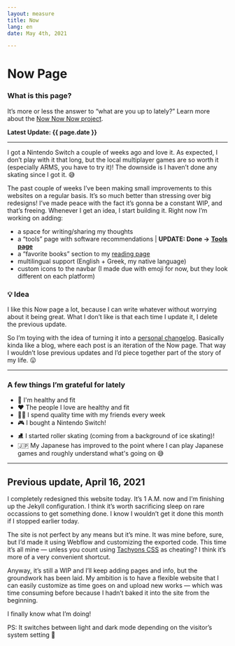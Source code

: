 ```yaml
---
layout: measure
title: Now
lang: en
date: May 4th, 2021

---
```

# Now Page

### What is this page?

It’s more or less the answer to “what are you up to lately?” Learn more about the [Now Now Now project](https://nownownow.com/about).

**Latest Update: {{ page.date }}**

***

I got a Nintendo Switch a couple of weeks ago and love it. As expected, I don’t play with it that long, but the local multiplayer games are so worth it (especially ARMS, you have to try it)! The downside is I haven’t done any skating since I got it. 😅

The past couple of weeks I’ve been making small improvements to this websites on a regular basis. It’s so much better than stressing over big redesigns! I’ve made peace with the fact it’s gonna be a constant WIP, and that’s freeing. Whenever I get an idea, I start building it. Right now I’m working on adding:

* a space for writing/sharing my thoughts
* a “tools” page with software recommendations | **UPDATE: Done →** [**Tools page**](/tools)
* a “favorite books” section to my [reading page](/reading)
* multilingual support (English + Greek, my native language)
* custom icons to the navbar (I made due with emoji for now, but they look different on each platform)

### 💡 Idea

I like this Now page a lot, because I can write whatever without worrying about it being great. What I don’t like is that each time I update it, I delete the previous update.

So I’m toying with the idea of turning it into a [personal changelog](https://brianlovin.com/writing/make-a-personal-changelog). Basically kinda like a blog, where each post is an iteration of the Now page. That way I wouldn’t lose previous updates and I’d piece together part of the story of my life. 😛

***

### A few things I’m grateful for lately

* 💚 I'm healthy and fit
* ❤️ The people I love are healthy and fit
* 👫👭 I spend quality time with my friends every week
* 🎮 I bought a Nintendo Switch!
* ⛸️ I started roller skating (coming from a background of ice skating)!
* 🇯🇵 My Japanese has improved to the point where I can play Japanese games and roughly understand what's going on 😅

***

## Previous update, April 16, 2021

I completely redesigned this website today. It’s 1 A.M. now and I’m finishing up the Jekyll configuration. I think it’s worth sacrificing sleep on rare occassions to get something done. I know I wouldn’t get it done this month if I stopped earlier today.

The site is not perfect by any means but it’s mine. It was mine before, sure, but I’d made it using Webflow and customizing the exported code. This time it’s all mine — unless you count using [Tachyons CSS](https://annafilou.com/now/tachyons.io) as cheating? I think it’s more of a very convenient shortcut.

Anyway, it’s still a WIP and I’ll keep adding pages and info, but the groundwork has been laid. My ambition is to have a flexible website that I can easily customize as time goes on and upload new works — which was time consuming before because I hadn’t baked it into the site from the beginning.

I finally know what I’m doing!

PS: It switches between light and dark mode depending on the visitor’s system setting 🧡